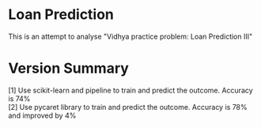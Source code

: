# Loan Prediction
This is an attempt to analyse "Vidhya practice problem: Loan Prediction III"

# Version Summary
[1] Use scikit-learn and pipeline to train and predict the outcome.  Accuracy is 74%<br>
[2] Use pycaret library to train and predict the outcome. Accuracy is 78% and improved by 4%<br> 
